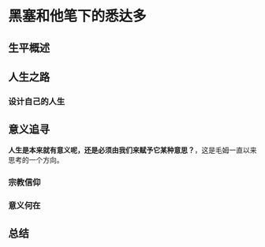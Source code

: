 # 黑塞和他笔下的悉达多


## 生平概述


## 人生之路

### 设计自己的人生

## 意义追寻

**人生是本来就有意义呢，还是必须由我们来赋予它某种意思？**，这是毛姆一直以来思考的一个方向。

### 宗教信仰

### 意义何在

## 总结

